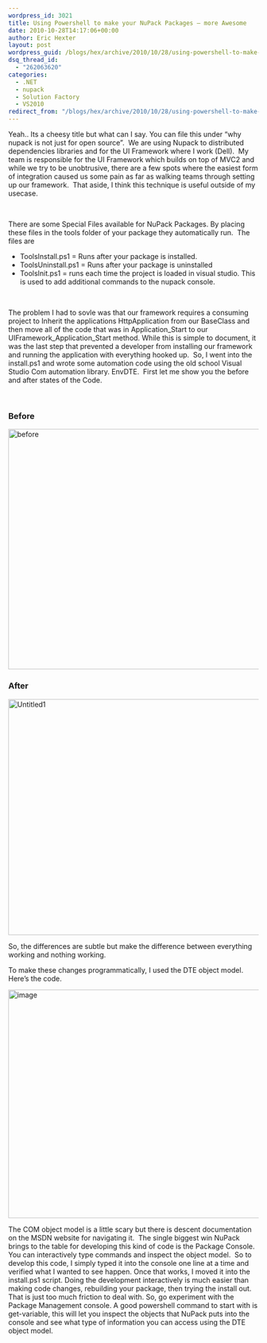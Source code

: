 ```yaml
---
wordpress_id: 3021
title: Using Powershell to make your NuPack Packages – more Awesome
date: 2010-10-28T14:17:06+00:00
author: Eric Hexter
layout: post
wordpress_guid: /blogs/hex/archive/2010/10/28/using-powershell-to-make-your-nupack-packages-more-awesome.aspx
dsq_thread_id:
  - "262063620"
categories:
  - .NET
  - nupack
  - Solution Factory
  - VS2010
redirect_from: "/blogs/hex/archive/2010/10/28/using-powershell-to-make-your-nupack-packages-more-awesome.aspx/"
---
```

Yeah.. Its a cheesy title but what can I say. You can file this under “why nupack is not just for open source”.&#160; We are using Nupack to distributed dependencies libraries and for the UI Framework where I work (Dell).&#160; My team is responsible for the UI Framework which builds on top of MVC2 and while we try to be unobtrusive, there are a few spots where the easiest form of integration caused us some pain as far as walking teams through setting up our framework.&#160; That aside, I think this technique is useful outside of my usecase.

&#160;

There are some Special Files available for NuPack Packages. By placing these files in the tools folder of your package they automatically run.&#160; The files are

  * ToolsInstall.ps1 = Runs after your package is installed. 
  * ToolsUninstall.ps1 = Runs after your package is uninstalled 
  * ToolsInit.ps1 = runs each time the project is loaded in visual studio. This is used to add additional commands to the nupack console. 

&#160;

The problem I had to sovle was that our framework requires a consuming project to Inherit the applications HttpApplication from our BaseClass and then move all of the code that was in Application\_Start to our UIFramework\_Application_Start method. While this is simple to document, it was the last step that prevented a developer from installing our framework and running the application with everything hooked up.&#160; So, I went into the install.ps1 and wrote some automation code using the old school Visual Studio Com automation library. EnvDTE.&#160; First let me show you the before and after states of the Code.

&#160;

### Before

[<img style="border-right-width: 0px;border-top-width: 0px;border-bottom-width: 0px;border-left-width: 0px" border="0" alt="before" src="https://lostechies.com/content/erichexter/uploads/2011/03/image_thumb_1E5C2837.png" width="638" height="484" />](https://lostechies.com/content/erichexter/uploads/2011/03/image_7F85B458.png) 

### After

[<img style="border-right-width: 0px;border-top-width: 0px;border-bottom-width: 0px;border-left-width: 0px" border="0" alt="Untitled1" src="https://lostechies.com/content/erichexter/uploads/2011/03/Untitled1_thumb_074DA6FB.png" width="644" height="475" />](https://lostechies.com/content/erichexter/uploads/2011/03/Untitled1_6157F6A4.png) </p> 

So, the differences are subtle but make the difference between everything working and nothing working.

To make these changes programmatically, I used the DTE object model.&#160; Here’s the code.

[<img style="border-right-width: 0px;border-top-width: 0px;border-bottom-width: 0px;border-left-width: 0px" border="0" alt="image" src="https://lostechies.com/content/erichexter/uploads/2011/03/image_thumb_3A3D3762.png" width="644" height="460" />](https://lostechies.com/content/erichexter/uploads/2011/03/image_0D284A94.png) 

The COM object model is a little scary but there is descent documentation on the MSDN website for navigating it.&#160; The single biggest win NuPack brings to the table for developing this kind of code is the Package Console. You can interactively type commands and inspect the object model.&#160; So to develop this code, I simply typed it into the console one line at a time and verified what I wanted to see happen. Once that works, I moved it into the install.ps1 script. Doing the development interactively is much easier than making code changes, rebuilding your package, then trying the install out.&#160; That is just too much friction to deal with. So, go experiment with the Package Management console. A good powershell command to start with is get-variable, this will let you inspect the objects that NuPack puts into the console and see what type of information you can access using the DTE object model.